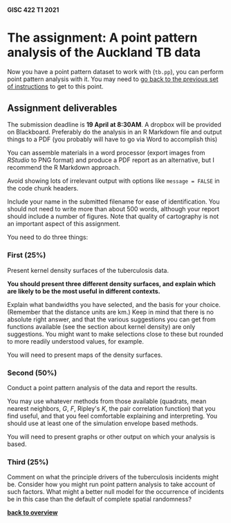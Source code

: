#### GISC 422 T1 2021
# **The assignment: A point pattern analysis of the Auckland TB data**
Now you have a point pattern dataset to work with (`tb.pp`), you can perform point pattern analysis with it. You may need to [go back to the previous set of instructions](02-ppa-with-real-data.md) to get to this point.

## Assignment deliverables

The submission deadline is **19 April at 8:30AM**. A dropbox will be provided on Blackboard. Preferably do the analysis in an R Markdown file and output things to a PDF (you probably will have to go via Word to accomplish this)

You can assemble materials in a word processor (export images from *RStudio* to PNG format) and produce a PDF report as an alternative, but I recommend the R Markdown approach.

Avoid showing lots of irrelevant output with options like `message = FALSE` in the code chunk headers.

Include your name in the submitted filename for ease of identification. You should not need to write more than about 500 words, although your report should include a number of figures. Note that quality of cartography is not an important aspect of this assignment.

You need to do three things:

### First (25%)

Present kernel density surfaces of the tuberculosis data.

**You should present three different density surfaces, and explain which are likely to be the most useful in different contexts.**

Explain what bandwidths you have selected, and the basis for your choice. (Remember that the distance units are km.) Keep in mind that there is no absolute right answer, and that the various suggestions you can get from functions available (see the section about kernel density) are only suggestions. You might want to make selections close to these but rounded to more readily understood values, for example.

You will need to present maps of the density surfaces.

### Second (50%)

Conduct a point pattern analysis of the data and report the results.

You may use whatever methods from those available (quadrats, mean nearest neighbors, *G*, *F*, Ripley's *K*, the pair correlation function) that you find useful, and that you feel comfortable explaining and interpreting. You should use at least one of the simulation envelope based methods.

You will need to present graphs or other output on which your analysis is based.

### Third (25%)

Comment on what the principle drivers of the tuberculosis incidents might be. Consider how you might run point pattern analysis to take account of such factors. What might a better null model for the occurrence of incidents be in this case than the default of complete spatial randomness?

[**back to overview**](00-overview.md)
